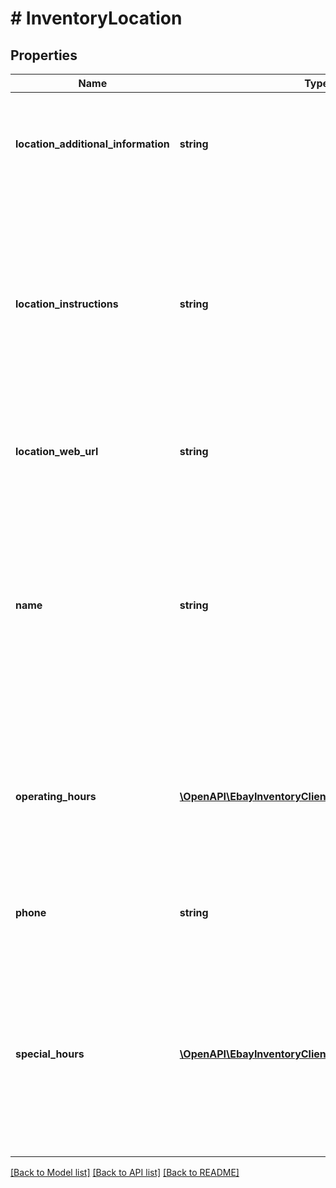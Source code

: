 # # InventoryLocation

## Properties

Name | Type | Description | Notes
------------ | ------------- | ------------- | -------------
**location_additional_information** | **string** | This text field is used by the merchant to provide/update additional information about an inventory location. Whatever text is passed in this field will replace the current text string defined for this field. If the text will not change, the same text should be passed in once again. &lt;br/&gt;&lt;br/&gt;&lt;b&gt;Max length&lt;/b&gt;: 256 | [optional]
**location_instructions** | **string** | This text field is generally used by the merchant to provide/update special pickup instructions for a store inventory location. Although this field is optional, it is recommended that merchants provide this field to create a pleasant and easy pickup experience for In-Store Pickup and Click and Collect orders. If this field is not included in the call request payload, eBay will use the default pickup instructions contained in the merchant&#39;s profile (if available). Whatever text is passed in this field will replace the current text string defined for this field. If the text will not change, the same text should be passed in once again. &lt;br/&gt;&lt;br/&gt;&lt;b&gt;Max length&lt;/b&gt;: 1000 | [optional]
**location_web_url** | **string** | This text field is used by the merchant to provide/update the Website address (URL) associated with the inventory location. The URL that is passed in this field will replace any other URL that may be defined for this field. &lt;br/&gt;&lt;br/&gt;&lt;b&gt;Max length&lt;/b&gt;: 512 | [optional]
**name** | **string** | This text field is used by the merchant to update the name of the inventory location. This name should be a human-friendly name as it will be in In-Store Pickup and Click and Collect listings. A name is not required for warehouse inventory locations. For store inventory locations, this field is not immediately required, but will be required before an offer enabled with the In-Store Pickup or Click and Collect capability can be published. So, if the seller omitted this field in the &lt;strong&gt;createInventoryLocation&lt;/strong&gt; call, it is required for an &lt;strong&gt;updateInventoryLocation&lt;/strong&gt; call. The name that is passed in this field will replace any other name that may be defined for this field. | [optional]
**operating_hours** | [**\OpenAPI\EbayInventoryClient\Model\OperatingHours[]**](OperatingHours.md) | This container is used to provide/update the regular operating hours for a store location during the days of the week. A &lt;strong&gt;dayOfWeekEnum&lt;/strong&gt; field and an &lt;strong&gt;intervals&lt;/strong&gt; container will be needed for each day of the week that the store location is open. Note that if operating hours are already set for an inventory location for a specific day of the week, whatever is set through an &lt;strong&gt;updateInventoryLocation&lt;/strong&gt; call will override those existing hours. | [optional]
**phone** | **string** | This text field is used by the merchant to provide/update the phone number for the inventory location. The phone number that is passed in this field will replace any other phone number that may be defined for this field. &lt;br/&gt;&lt;br/&gt;&lt;b&gt;Max length&lt;/b&gt;: 36 | [optional]
**special_hours** | [**\OpenAPI\EbayInventoryClient\Model\SpecialHours[]**](SpecialHours.md) | This container is used to provide/update the special operating hours for a store location on a specific date, such as a holiday. The special hours specified for the specific date will override the normal operating hours for that particular day of the week. If special hours have already been set up for an inventory location, specifying special hours through an &lt;strong&gt;updateInventoryLocation&lt;/strong&gt; call will only add to the list, unless the date(s) used are the same special date(s) already set up, in which case, the special hours set up through the &lt;strong&gt;updateInventoryLocation&lt;/strong&gt; call will override the existing special hours. | [optional]

[[Back to Model list]](../../README.md#models) [[Back to API list]](../../README.md#endpoints) [[Back to README]](../../README.md)
